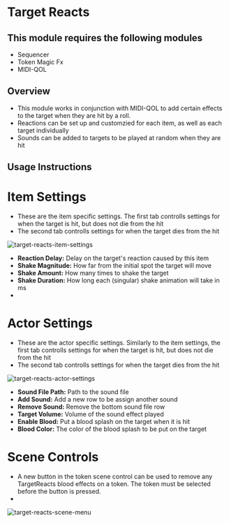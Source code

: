 # Target Reacts
## This module requires the following modules
- Sequencer
- Token Magic Fx
- MIDI-QOL

## Overview
- This module works in conjunction with MIDI-QOL to add certain effects to the target when they are hit by a roll. 
- Reactions can be set up and customzied for each item, as well as each target individually
- Sounds can be added to targets to be played at random when they are hit

## Usage Instructions

# Item Settings
- These are the item specific settings. The first tab controlls settings for when the target is hit, but does not die from the hit
- The second tab controlls settings for when the target dies from the hit 

![target-reacts-item-settings](https://user-images.githubusercontent.com/32877348/142693460-f01692ab-0783-4fed-b889-89c407a7a74e.png)
- **Reaction Delay:** Delay on the target's reaction caused by this item 
- **Shake Magnitude:** How far from the initial spot the target will move
- **Shake Amount:** How many times to shake the target
- **Shake Duration:** How long each (singular) shake animation will take in ms
- 
# Actor Settings
- These are the actor specific settings. Similarly to the item settings, the first tab controlls settings for when the target is hit, but does not die from the hit
- The second tab controlls settings for when the target dies from the hit 

![target-reacts-actor-settings](https://user-images.githubusercontent.com/32877348/142693877-d37d92c6-fc0d-4705-bc48-2c4330d8e5e9.png)
- **Sound File Path:** Path to the sound file 
- **Add Sound:** Add a new row to be assign another sound
- **Remove Sound:** Remove the bottom sound file row
- **Target Volume:** Volume of the sound effect played
- **Enable Blood:** Put a blood splash on the target when it is hit
- **Blood Color:** The color of the blood splash to be put on the target

# Scene Controls
- A new button in the token scene control can be used to remove any TargetReacts blood effects on a token. The token must be selected before the button is pressed. 
- 
![target-reacts-scene-menu](https://user-images.githubusercontent.com/32877348/142694361-f842cf86-d0f6-4235-b5ba-881ef0a54a97.png)
